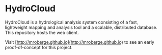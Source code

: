 HydroCloud
==========
HydroCloud is a hydrological analysis system consisting of a fast, lightweight mapping and analysis tool and a scalable, distributed database. This repository hosts the web client.

Visit [http://mroberge.github.io](http://mroberge.github.io) to see an early proof-of-concept for this project. 

